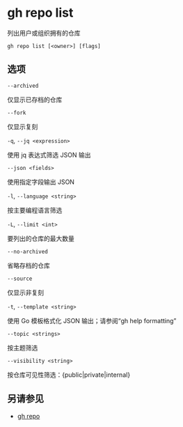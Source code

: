 # gh repo list

列出用户或组织拥有的仓库

```
gh repo list [<owner>] [flags]
```

## 选项

`--archived`

仅显示已存档的仓库

`--fork`

仅显示复刻

`-q`, `--jq <expression>`

使用 jq 表达式筛选 JSON 输出

`--json <fields>`

使用指定字段输出 JSON

`-l`, `--language <string>`

按主要编程语言筛选

`-L`, `--limit <int>`

要列出的仓库的最大数量

`--no-archived`

省略存档的仓库

`--source`

仅显示非复刻

`-t`, `--template <string>`

使用 Go 模板格式化 JSON 输出；请参阅“gh help formatting”

`--topic <strings>`

按主题筛选

`--visibility <string>`

按仓库可见性筛选：\{public|private|internal\}

## 另请参见

- [gh repo](/gh_repo)